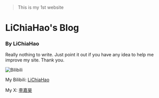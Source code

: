 > This is my 1st website

# LiChiaHao's Blog
### By LiChiaHao

Really nothing to write. Just point it out if you have any idea to help me improve my site. Thank you.

![Bilibili](https://www.bilibili.com/favicon.ico "BiliBili")

My Bilibili: [LiChiaHao](https://space.bilibili.com/1606031438)

My X: [李嘉昊](https://x.com/LiChiaHao2008)